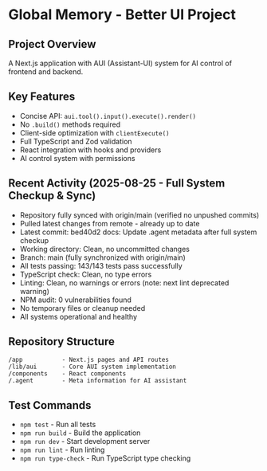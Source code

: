 # Global Memory - Better UI Project

## Project Overview
A Next.js application with AUI (Assistant-UI) system for AI control of frontend and backend.

## Key Features
- Concise API: `aui.tool().input().execute().render()`
- No `.build()` methods required
- Client-side optimization with `clientExecute()`
- Full TypeScript and Zod validation
- React integration with hooks and providers
- AI control system with permissions

## Recent Activity (2025-08-25 - Full System Checkup & Sync)
- Repository fully synced with origin/main (verified no unpushed commits)
- Pulled latest changes from remote - already up to date
- Latest commit: bed40d2 docs: Update .agent metadata after full system checkup
- Working directory: Clean, no uncommitted changes
- Branch: main (fully synchronized with origin/main)
- All tests passing: 143/143 tests pass successfully
- TypeScript check: Clean, no type errors
- Linting: Clean, no warnings or errors (note: next lint deprecated warning)
- NPM audit: 0 vulnerabilities found
- No temporary files or cleanup needed
- All systems operational and healthy

## Repository Structure
```
/app           - Next.js pages and API routes
/lib/aui       - Core AUI system implementation
/components    - React components
/.agent        - Meta information for AI assistant
```

## Test Commands
- `npm test` - Run all tests
- `npm run build` - Build the application
- `npm run dev` - Start development server
- `npm run lint` - Run linting
- `npm run type-check` - Run TypeScript type checking